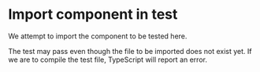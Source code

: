 # Import component in test

We attempt to import the component to be tested here.

The test may pass even though the file to be imported does not exist yet. If we are to compile the test file, TypeScript
will report an error.
